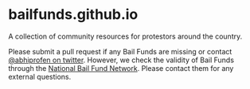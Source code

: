 # bailfunds.github.io

A collection of community resources for protestors around the country.

Please submit a pull request if any Bail Funds are missing or contact [@abhiprofen on twitter](https://twitter.com/abhiprofen). However, we check the validity of Bail Funds through the [National Bail Fund Network](https://www.communityjusticeexchange.org/nbfn-directory). Please contact them for any external questions.
